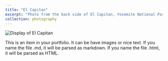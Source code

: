 ```yaml
---
title: "El Capitan"
excerpt: "Photo from the back side of El Capitan, Yosemite National Park, California. <br/><img src='/images/ElCapFinal.jpg'>"
collection: photography
---
```


![Display of El Capitan](/images/ElCapFinal.jpg)

This is an item in your portfolio. It can be have images or nice text. If you name the file .md, it will be parsed as markdown. If you name the file .html, it will be parsed as HTML. 
